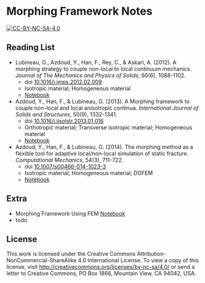 # Morphing Framework Notes

[![CC-BY-NC-SA-4.0](https://i.creativecommons.org/l/by-nc-sa/4.0/88x31.png)](https://creativecommons.org/licenses/by-nc-sa/4.0/)

## Reading List

* Lubineau, G., Azdoud, Y., Han, F., Rey, C., & Askari, A. (2012). A morphing strategy to couple non-local to local continuum mechanics. *Journal of The Mechanics and Physics of Solids*, 60(6), 1088-1102.
  * doi [10.1016/j.jmps.2012.02.009](https://doi.org/10.1016/j.jmps.2012.02.009)
  * Isotropic material; Homogeneous material
  * [Notebook](notebooks/文章阅读记录-2012-各向同性的均匀材料的耦合方法.md)
* Azdoud, Y., Han, F., & Lubineau, G. (2013). A Morphing framework to couple non-local and local anisotropic continua. *International Journal of Solids and Structures*, 50(9), 1332-1341.
  * doi [10.1016/j.ijsolstr.2013.01.016](https://doi.org/10.1016/j.ijsolstr.2013.01.016)
  * Orthotropic material; Transverse isotropic material; Homogeneous material
  * [Notebook](notebooks/文章阅读记录-2013-各向异性的均匀材料的耦合方法.md)
* Azdoud, Y., Han, F., & Lubineau, G. (2014). The morphing method as a flexible tool for adaptive local/non-local simulation of static fracture. *Computational Mechanics*, 54(3), 711-722.
  * doi [10.1007/s00466-014-1023-3](https://doi.org/10.1007/s00466-014-1023-3)
  * Isotropic material; Homogeneous material; DGFEM
  * [Notebook](notebooks/文章阅读记录-2014-模拟具有预置裂纹的裂纹扩展.md)

## Extra

* Morphing Framework Using FEM [Notebook](notebooks/笔记-耦合方法的有限元离散.md) 
* todo

## License

This work is licensed under the Creative Commons Attribution-NonCommercial-ShareAlike 4.0 International License. To view a copy of this license, visit <http://creativecommons.org/licenses/by-nc-sa/4.0/> or send a letter to Creative Commons, PO Box 1866, Mountain View, CA 94042, USA.
